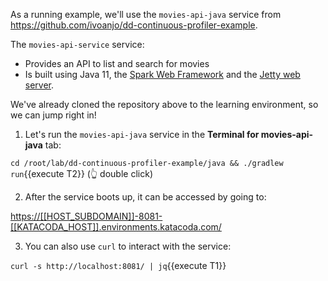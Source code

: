 As a running example, we'll use the `movies-api-java` service from
<https://github.com/ivoanjo/dd-continuous-profiler-example>.

The `movies-api-service` service:

* Provides an API to list and search for movies
* Is built using Java 11, the [Spark Web Framework](https://sparkjava.com/) and the
[Jetty web server](https://www.eclipse.org/jetty/).

We've already cloned the repository above to the learning environment, so we can jump right in!

1. Let's run the `movies-api-java` service in the **Terminal for movies-api-java** tab:

`cd /root/lab/dd-continuous-profiler-example/java && ./gradlew run`{{execute T2}} (👆 double click)

2. After the service boots up, it can be accessed by going to:

<https://[[HOST_SUBDOMAIN]]-8081-[[KATACODA_HOST]].environments.katacoda.com/>

3. You can also use `curl` to interact with the service:

`curl -s http://localhost:8081/ | jq`{{execute T1}}
